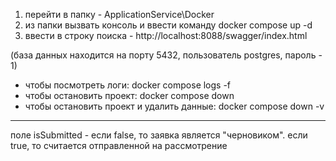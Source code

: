 1. перейти в папку - ApplicationService\Docker
2. из папки вызвать консоль и ввести команду docker compose up -d
3. ввести в строку поиска - http://localhost:8088/swagger/index.html

(база данных находится на порту 5432, пользователь postgres, пароль - 1)

* чтобы посмотреть логи: docker compose logs -f
* чтобы остановить проект: docker compose down
* чтобы остановить проект и удалить данные: docker compose down -v
---------------------------------------
поле isSubmitted - если false, то заявка является "черновиком". если true, то считается отправленной на рассмотрение
